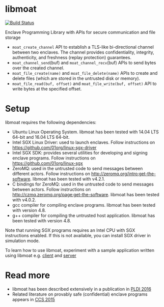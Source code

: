 # libmoat
[![Build Status](https://travis-ci.com/rsinha/libmoat.svg?token=D2mdydEyqN9gqKmdCX5p&branch=master)](https://travis-ci.com/rsinha/libmoat)

Enclave Programming Library with APIs for secure communication and file storage
* `moat_create_channel` API to establish a TLS-like bi-directional channel between two enclaves. 
The channel provides confidentiality, integrity, authenticity, and freshness (replay protection) guarantees.
* `moat_channel_send`(buf) and `moat_channel_recv`(buf) APIs to send bytes over the created channel.
* `moat_file_create(name)` and `moat_file_delete(name)` APIs to create and delete files (which are stored in the untrusted disk or memory).
* `moat_file_read(buf, offset)` and `moat_file_write(buf, offset)` API to write bytes at the specified offset.

# Setup

libmoat requires the following dependencies:
* Ubuntu Linux Operating System. libmoat has been tested with 14.04 LTS 64-bit and 16.04 LTS 64-bit.
* Intel SGX Linux Driver: used to launch enclaves.
Follow instructions on https://github.com/01org/linux-sgx-driver
* Intel SGX SDK: provides several utilities for developing and signing enclave programs.
Follow instructions on https://github.com/01org/linux-sgx
* ZeroMQ: used in the untrusted code to send messages between different actors.
Follow instructions on http://zeromq.org/intro:get-the-software.
libmoat has been tested with v4.2.1.
* C bindings for ZeroMQ: used in the untrusted code to send messages between actors.
Follow instructions on http://czmq.zeromq.org/page:get-the-software. 
libmoat has been tested with v4.0.2.
* gcc compiler for compiling enclave programs. libmoat has been tested with version 4.8.
* g++ compiler for compiling the untrusted host application. libmoat has been tested with version 4.8.

Note that running SGX programs requires an Intel CPU with SGX instructions enabled.
If this is not available, you can install SGX driver in simulation mode.

To learn how to use libmoat, experiment with a sample application written using libmoat e.g. [client](apps/testSCC/client) and [server](apps/testSCC/client)

# Read more

* libmoat has been described extensively in a publication in [PLDI 2016](https://people.eecs.berkeley.edu/~rsinha/research/pubs/pldi2016.pdf)
* Related literature on provably safe (confidential) enclave programs appears in [CCS 2015](https://people.eecs.berkeley.edu/~rsinha/research/pubs/ccs2015.pdf)
